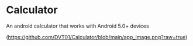 # Calculator

An android calculator that works with Android 5.0+ devices

(https://github.com/DVT01/Calculator/blob/main/app_image.png?raw=true)
